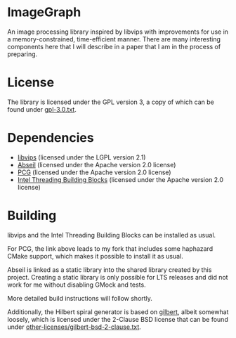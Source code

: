 # ImageGraph
An image processing library inspired by libvips with improvements for use in a memory-constrained, time-efficient manner.
There are many interesting components here that I will describe in a paper that I am in the process of preparing.

# License
The library is licensed under the GPL version 3, a copy of which can be found under [gpl-3.0.txt](gpl-3.0.txt).

# Dependencies
* [libvips](https://github.com/libvips/libvips) (licensed under the LGPL version 2.1)
* [Abseil](https://abseil.io/) (licensed under the Apache version 2.0 license)
* [PCG](https://github.com/Fingolfin1196/pcg-cpp) (licensed under the Apache version 2.0 license)
* [Intel Threading Building Blocks](https://software.intel.com/content/www/us/en/develop/tools/threading-building-blocks.html) (licensed under the Apache version 2.0 license)

# Building
libvips and the Intel Threading Building Blocks can be installed as usual.

For PCG, the link above leads to my fork that includes some haphazard CMake support, which makes it possible to install it as usual.

Abseil is linked as a static library into the shared library created by this project.
Creating a static library is only possible for LTS releases and did not work for me without disabling GMock and tests.

More detailed build instructions will follow shortly.

Additionally, the Hilbert spiral generator is based on [gilbert](https://github.com/Fingolfin1196/gilbert), albeit somewhat loosely, which is licensed under the 2-Clause BSD license that can be found under [other-licenses/gilbert-bsd-2-clause.txt](other-licenses/gilbert-bsd-2-clause.txt).
